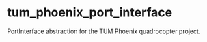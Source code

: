tum_phoenix_port_interface
==========================

PortInterface abstraction for the TUM Phoenix quadrocopter project.
